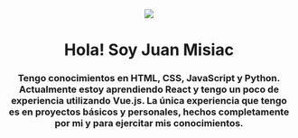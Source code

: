 <!--
**juanmisiac/juanmisiac** is a ✨ _special_ ✨ repository because its `README.md` (this file) appears on your GitHub profile.

Here are some ideas to get you started:

- 🔭 I’m currently working on ...
- 🌱 I’m currently learning ...
- 👯 I’m looking to collaborate on ...
- 🤔 I’m looking for help with ...
- 💬 Ask me about ...
- 📫 How to reach me: ...
- 😄 Pronouns: ...
- ⚡ Fun fact: ...
-->

<div id="header" align="center">
    <img src="https://media.giphy.com/media/zOvBKUUEERdNm/giphy.gif"/>
    <h1 align="center">Hola! Soy Juan Misiac</h1>
</div>

<div id="cuerpo" align="center">
    <h3>
      Tengo conocimientos en HTML, CSS, JavaScript y Python. Actualmente estoy aprendiendo React y tengo un poco de experiencia utilizando Vue.js. La única experiencia que tengo          es en proyectos básicos y personales, hechos completamente por mi y para ejercitar mis conocimientos.
    </h3>
</div>
